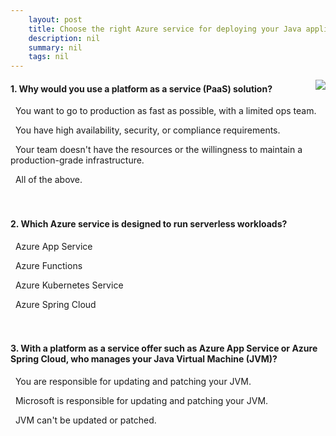 ```yaml
---
    layout: post
    title: Choose the right Azure service for deploying your Java application 
    description: nil
    summary: nil
    tags: nil
---
```



 <a target="_blank" href="https://docs.microsoft.com/en-us/learn/modules/java-target-destinations/5-knowledge-check/"><i class="fas fa-external-link-alt"></i> </a>
 <img align="right" src="https://docs.microsoft.com/en-us/learn/achievements/java-target-destinations.svg">
####  1. Why would you use a platform as a service (PaaS) solution?


<i class='far fa-square'></i> &nbsp;&nbsp;You want to go to production as fast as possible, with a limited ops team.

<i class='far fa-square'></i> &nbsp;&nbsp;You have high availability, security, or compliance requirements.

<i class='far fa-square'></i> &nbsp;&nbsp;Your team doesn't have the resources or the willingness to maintain a production-grade infrastructure.

<i class='fas fa-check-square' style='color: Dodgerblue;'></i> &nbsp;&nbsp;All of the above.
<br />
<br />
<br />

####  2. Which Azure service is designed to run serverless workloads?


<i class='far fa-square'></i> &nbsp;&nbsp;Azure App Service

<i class='fas fa-check-square' style='color: Dodgerblue;'></i> &nbsp;&nbsp;Azure Functions

<i class='far fa-square'></i> &nbsp;&nbsp;Azure Kubernetes Service

<i class='far fa-square'></i> &nbsp;&nbsp;Azure Spring Cloud
<br />
<br />
<br />

####  3. With a platform as a service offer such as Azure App Service or Azure Spring Cloud, who manages your Java Virtual Machine (JVM)?


<i class='far fa-square'></i> &nbsp;&nbsp;You are responsible for updating and patching your JVM.

<i class='fas fa-check-square' style='color: Dodgerblue;'></i> &nbsp;&nbsp;Microsoft is responsible for updating and patching your JVM.

<i class='far fa-square'></i> &nbsp;&nbsp;JVM can't be updated or patched.
<br />
<br />
<br />
